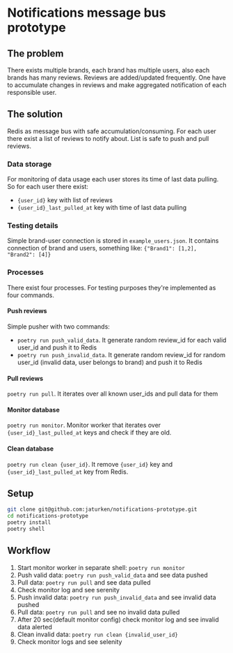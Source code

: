 # Notifications message bus prototype
## The problem
There exists multiple brands, each brand has multiple users, also each brands has many reviews. Reviews are added/updated frequently. One have to accumulate changes in reviews and make aggregated notification of each responsible user.
## The solution
Redis as message bus with safe accumulation/consuming. For each user there exist a list of reviews to notify about. List is safe to push and pull reviews.
### Data storage
For monitoring of data usage each user stores its time of last data pulling. So for each user there exist:
- `{user_id}` key with list of reviews
- `{user_id}_last_pulled_at` key with time of last data pulling
### Testing details
Simple brand-user connection is stored in `example_users.json`. It contains connection of brand and users, something like: `{"Brand1": [1,2], "Brand2": [4]}`
### Processes
There exist four processes. For testing purposes they're implemented as four commands.
#### Push reviews
Simple pusher with two commands:
- `poetry run push_valid_data`. It generate random review_id for each valid user_id and push it to Redis
- `poetry run push_invalid_data`. It generate random review_id for random user_id (invalid data, user belongs to brand) and push it to Redis
#### Pull reviews
`poetry run pull`. It iterates over all known user_ids and pull data for them
#### Monitor database
`poetry run monitor`. Monitor worker that iterates over `{user_id}_last_pulled_at` keys and check if they are old.
#### Clean database
`poetry run clean {user_id}`. It remove `{user_id}` key and `{user_id}_last_pulled_at` key from Redis.
## Setup

```bash
git clone git@github.com:jaturken/notifications-prototype.git
cd notifications-prototype
poetry install
poetry shell
```
## Workflow
1. Start monitor worker in separate shell: `poetry run monitor`
2. Push valid data: `poetry run push_valid_data` and see data pushed
3. Pull data: `poetry run pull` and see data pulled
4. Check monitor log and see serenity
5. Push invalid data: `poetry run push_invalid_data` and see invalid data pushed
6. Pull data: `poetry run pull` and see no invalid data pulled
7. After 20 sec(default monitor config) check monitor log and see invalid data alerted
8. Clean invalid data: `poetry run clean {invalid_user_id}`
9. Check monitor logs and see selenity
